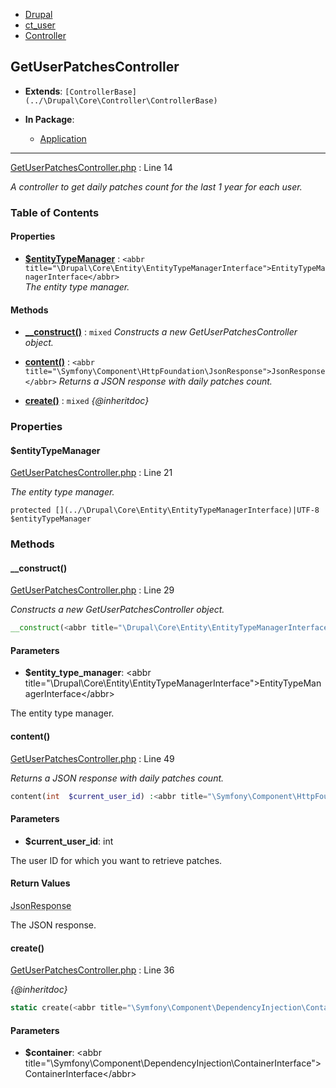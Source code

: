 

- [Drupal](../namespaces/drupal.md)
- [ct_user](../namespaces/drupal-ct-user.md)
- [Controller](../namespaces/drupal-ct-user-controller.md)


### 
## GetUserPatchesController

- **Extends**: `[ControllerBase](../\Drupal\Core\Controller\ControllerBase)`

- **In Package**:
    - [Application](../packages/Application.md)
  


---






[GetUserPatchesController.php](../files/web-modules-custom-ct-user-src-controller-getuserpatchescontroller.md) : Line 14

*A controller to get daily patches count for the last 1 year for each user.*











### Table of Contents









#### Properties

- **[$entityTypeManager](../classes/Drupal-ct-user-Controller-GetUserPatchesController.md#property_entityTypeManager)**
         : `<abbr title="\Drupal\Core\Entity\EntityTypeManagerInterface">EntityTypeManagerInterface</abbr>`  
*The entity type manager.*


#### Methods

- **[__construct()](../classes/Drupal-ct-user-Controller-GetUserPatchesController.md#method___construct)**
           : `mixed`
*Constructs a new GetUserPatchesController object.*


- **[content()](../classes/Drupal-ct-user-Controller-GetUserPatchesController.md#method_content)**
           : `<abbr title="\Symfony\Component\HttpFoundation\JsonResponse">JsonResponse</abbr>`
*Returns a JSON response with daily patches count.*


- **[create()](../classes/Drupal-ct-user-Controller-GetUserPatchesController.md#method_create)**
           : `mixed`
*{@inheritdoc}*







### Properties

#### $entityTypeManager


[GetUserPatchesController.php](../files/web-modules-custom-ct-user-src-controller-getuserpatchescontroller.md) : Line 21

*The entity type manager.*



`protected [](../\Drupal\Core\Entity\EntityTypeManagerInterface)|UTF-8 $entityTypeManager`











### Methods

#### __construct()


[GetUserPatchesController.php](../files/web-modules-custom-ct-user-src-controller-getuserpatchescontroller.md) : Line 29

*Constructs a new GetUserPatchesController object.*

```php
__construct(<abbr title="\Drupal\Core\Entity\EntityTypeManagerInterface">EntityTypeManagerInterface</abbr>  $entity_type_manager) :mixed
```





#### Parameters

- **$entity_type_manager**: &lt;abbr title=&quot;\Drupal\Core\Entity\EntityTypeManagerInterface&quot;&gt;EntityTypeManagerInterface&lt;/abbr&gt;
    
The entity type manager.










#### content()


[GetUserPatchesController.php](../files/web-modules-custom-ct-user-src-controller-getuserpatchescontroller.md) : Line 49

*Returns a JSON response with daily patches count.*

```php
content(int  $current_user_id) :<abbr title="\Symfony\Component\HttpFoundation\JsonResponse">JsonResponse</abbr>
```





#### Parameters

- **$current_user_id**: int
    
The user ID for which you want to retrieve patches.








#### Return Values

<abbr title="\Symfony\Component\HttpFoundation\JsonResponse">JsonResponse</abbr>


The JSON response.



#### create()


[GetUserPatchesController.php](../files/web-modules-custom-ct-user-src-controller-getuserpatchescontroller.md) : Line 36

*{@inheritdoc}*

```php
static create(<abbr title="\Symfony\Component\DependencyInjection\ContainerInterface">ContainerInterface</abbr>  $container) :mixed
```





#### Parameters

- **$container**: &lt;abbr title=&quot;\Symfony\Component\DependencyInjection\ContainerInterface&quot;&gt;ContainerInterface&lt;/abbr&gt;
    










